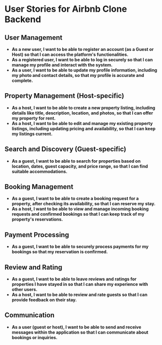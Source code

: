 # User Stories for Airbnb Clone Backend

## User Management

* **As a new user, I want to be able to register an account (as a Guest or Host) so that I can access the platform's functionalities.**
* **As a registered user, I want to be able to log in securely so that I can manage my profile and interact with the system.**
* **As a user, I want to be able to update my profile information, including my photo and contact details, so that my profile is accurate and complete.**

## Property Management (Host-specific)

* **As a host, I want to be able to create a new property listing, including details like title, description, location, and photos, so that I can offer my property for rent.**
* **As a host, I want to be able to edit and manage my existing property listings, including updating pricing and availability, so that I can keep my listings current.**

## Search and Discovery (Guest-specific)

* **As a guest, I want to be able to search for properties based on location, dates, guest capacity, and price range, so that I can find suitable accommodations.**

## Booking Management

* **As a guest, I want to be able to create a booking request for a property, after checking its availability, so that I can reserve my stay.**
* **As a host, I want to be able to view and manage incoming booking requests and confirmed bookings so that I can keep track of my property's reservations.**

## Payment Processing

* **As a guest, I want to be able to securely process payments for my bookings so that my reservation is confirmed.**

## Review and Rating

* **As a guest, I want to be able to leave reviews and ratings for properties I have stayed in so that I can share my experience with other users.**
* **As a host, I want to be able to review and rate guests so that I can provide feedback on their stay.**

## Communication

* **As a user (guest or host), I want to be able to send and receive messages within the application so that I can communicate about bookings or inquiries.**